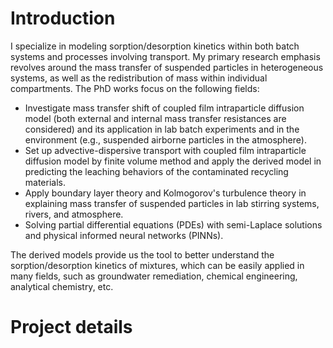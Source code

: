 # Introduction
I specialize in modeling sorption/desorption kinetics within both batch systems and processes involving transport. My primary research emphasis revolves around the mass transfer of suspended particles in heterogeneous systems, as well as the redistribution of mass within individual compartments. The PhD works focus on the following fields:
- Investigate mass transfer shift of coupled film intraparticle diffusion model (both external and internal mass transfer resistances are considered) and its application in lab batch experiments and in the environment (e.g., suspended airborne particles in the atmosphere). 
- Set up advective-dispersive transport with coupled film intraparticle diffusion model by finite volume method and apply the derived model in predicting the leaching behaviors of the contaminated recycling materials. 
- Apply boundary layer theory and Kolmogorov's turbulence theory in explaining mass transfer of suspended particles in lab stirring systems, rivers, and atmosphere. 
- Solving partial differential equations (PDEs) with semi-Laplace solutions and physical informed neural networks (PINNs). 

The derived models provide us the tool to better understand the sorption/desorption kinetics of mixtures, which can be easily applied in many fields, such as groundwater remediation, chemical engineering, analytical chemistry, etc. 


# Project details

